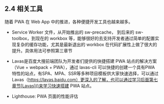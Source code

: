 ## 2.4 相关工具

随着 PWA 在 Web App 中的推进，各种便捷开发工具也越来越多。

- Service Worker 文件，从开始推出的 sw-precache， 到后来的 sw-toolbox，到现在的 workbox 等，能够很好的去支持开发者通过简单的配置实现复杂的缓存功能，尤其是最新退出的 workbox 在代码扩展性上做了很大的提升。具体用法可参照第三章节[]()

- Lavas是百度大搜前端团队为开发者们提供的快捷搭建 PWA 站点的解决方案（Vue + webpack + PWA），通过 lavas-cli 可以快捷的创建一个具有PWA 特性的站点，有SPA、MPA、SSR等多种项目模板供大家快速选择，可以通过 Lavas（https://lavas.baidu.com）更深入的了解，也可以通过学习后面第七章节[Lavas]()来学习快速搭建 PWA 站点。

- Lighthouse: PWA 页面的性能评估


